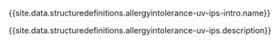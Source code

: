 {{site.data.structuredefinitions.allergyintolerance-uv-ips-intro.name}}

{{site.data.structuredefinitions.allergyintolerance-uv-ips.description}}


